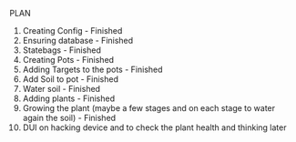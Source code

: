 PLAN
1. Creating Config - Finished
2. Ensuring database - Finished
3. Statebags - Finished
4. Creating Pots - Finished
5. Adding Targets to the pots - Finished
6. Add Soil to pot - Finished
7. Water soil - Finished
8. Adding plants - Finished
8. Growing the plant (maybe a few stages and on each stage to water again the soil) - Finished
9. DUI on hacking device and to check the plant health and thinking later